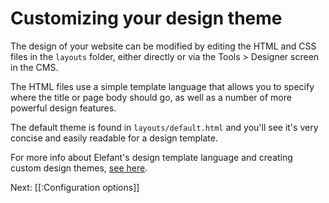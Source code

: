 # Customizing your design theme

The design of your website can be modified by editing the HTML and CSS
files in the `layouts` folder, either directly or via the Tools > Designer
screen in the CMS.

The HTML files use a simple template language that allows you to
specify where the title or page body should go, as well as a number
of more powerful design features.

The default theme is found in `layouts/default.html` and you'll see it's very
concise and easily readable for a design template.

For more info about Elefant's design template language and creating
custom design themes, [see here](http://www.elefantcms.com/wiki/Designer-Guide).

Next: [[:Configuration options]]